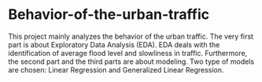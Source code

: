 # Behavior-of-the-urban-traffic
This project mainly analyzes the behavior of the urban traffic. The very first part is about Exploratory Data Analysis (EDA). 
EDA deals with the identification of average flood level and slowliness in traffic. 
Furthermore, the second part and the third parts are about modeling. Two type of models are chosen: Linear Regression and Generalized Linear Regression. 
